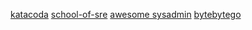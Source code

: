 [katacoda](https://katacoda.com/)
[school-of-sre](https://linkedin.github.io/school-of-sre/)
[awesome sysadmin](https://github.com/kahun/awesome-sysadmin)
[bytebytego](https://www.youtube.com/c/ByteByteGo)
